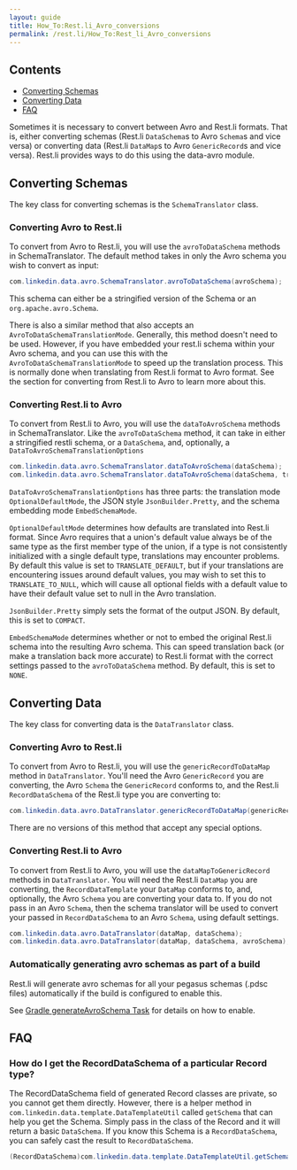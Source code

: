 ```yaml
---
layout: guide
title: How_To:Rest.li_Avro_conversions
permalink: /rest.li/How_To:Rest_li_Avro_conversions
---
```


## Contents
* [Converting Schemas](https://github.com/linkedin/rest.li/wiki/How-To%3A-rest.li-Avro-conversions#converting-schemas)
* [Converting Data](https://github.com/linkedin/rest.li/wiki/How-To%3A-rest.li-Avro-conversions#converting-data)
* [FAQ](https://github.com/linkedin/rest.li/wiki/How-To%3A-rest.li-Avro-conversions#faq)

Sometimes it is necessary to convert between Avro and Rest.li formats. That is, either converting schemas (Rest.li `DataSchema`s to Avro `Schema`s and vice versa) or converting data (Rest.li `DataMap`s to Avro `GenericRecord`s and vice versa). Rest.li provides ways to do this using the data-avro module.

## Converting Schemas
The key class for converting schemas is the `SchemaTranslator` class.
### Converting Avro to Rest.li
To convert from Avro to Rest.li, you will use the `avroToDataSchema` methods in SchemaTranslator.
The default method takes in only the Avro schema you wish to convert as input:
```java
com.linkedin.data.avro.SchemaTranslator.avroToDataSchema(avroSchema);
```
This schema can either be a stringified version of the Schema or an `org.apache.avro.Schema`.

There is also a similar method that also accepts an `AvroToDataSchemaTranslationMode`.  Generally, this method doesn't need to be used.  However, if you have embedded your rest.li schema within your Avro schema, and you can use this with the `AvroToDataSchemaTranslationMode` to speed up the translation process. This is normally done when translating from Rest.li format to Avro format.  See the section for converting from Rest.li to Avro to learn more about this.

### Converting Rest.li to Avro
To convert from Rest.li to Avro, you will use the `dataToAvroSchema` methods in SchemaTranslator. Like the `avroToDataSchema` method, it can take in either a stringified restli schema, or a  `DataSchema`, and, optionally, a `DataToAvroSchemaTranslationOptions`
```java
com.linkedin.data.avro.SchemaTranslator.dataToAvroSchema(dataSchema);
com.linkedin.data.avro.SchemaTranslator.dataToAvroSchema(dataSchema, translationOptions);
```

`DataToAvroSchemaTranslationOptions` has three parts: the translation mode `OptionalDefaultMode`, the JSON style `JsonBuilder.Pretty`, and the schema embedding mode `EmbedSchemaMode`.

`OptionalDefaultMode` determines how defaults are translated into Rest.li format.  Since Avro requires that a union's default value always be of the same type as the first member type of the union, if a type is not consistently initialized with a single default type, translations may encounter problems.  By default this value is set to `TRANSLATE_DEFAULT`, but if your translations are encountering issues around default values, you may wish to set this to `TRANSLATE_TO_NULL`, which will cause all optional fields with a default value to have their default value set to null in the Avro translation.

`JsonBuilder.Pretty` simply sets the format of the output JSON.  By default, this is set to `COMPACT`.

`EmbedSchemaMode` determines whether or not to embed the original Rest.li schema into the resulting Avro schema.  This can speed translation back (or make a translation back more accurate) to Rest.li format with the correct settings passed to the `avroToDataSchema` method. By default, this is set to `NONE`.


## Converting Data
The key class for converting data is the `DataTranslator` class.
### Converting Avro to Rest.li
To convert from Avro to Rest.li, you will use the `genericRecordToDataMap` method in `DataTranslator`. You'll need the Avro `GenericRecord` you are converting, the Avro `Schema` the `GenericRecord` conforms to, and the Rest.li `RecordDataSchema` of the Rest.li type you are converting to:
```java
com.linkedin.data.avro.DataTranslator.genericRecordToDataMap(genericRecord, recordDataSchema, avroSchema);
```
There are no versions of this method that accept any special options.

### Converting Rest.li to Avro
To convert from Rest.li to Avro, you will use the `dataMapToGenericRecord` methods in `DataTranslator`.  You will need the Rest.li `DataMap` you are converting, the `RecordDataTemplate` your `DataMap` conforms to, and, optionally, the Avro `Schema` you are converting your data to. If you do not pass in an Avro `Schema`, then the schema translator will be used to convert your passed in `RecordDataSchema` to an Avro `Schema`, using default settings.
```java
com.linkedin.data.avro.DataTranslator(dataMap, dataSchema);
com.linkedin.data.avro.DataTranslator(dataMap, dataSchema, avroSchema);
```

### Automatically generating avro schemas as part of a build

Rest.li will generate avro schemas for all your pegasus schemas (.pdsc files) automatically if the build is configured to enable this.

See [Gradle generateAvroSchema Task](https://github.com/linkedin/rest.li/wiki/Gradle-build-integration#wiki-generateavroschema) for details on how to enable.

## FAQ
### How do I get the RecordDataSchema of a particular Record type?
The RecordDataSchema field of generated Record classes are private, so you cannot get them directly.  However, there is a helper method in `com.linkedin.data.template.DataTemplateUtil` called `getSchema` that can help you get the Schema.  Simply pass in the class of the Record and it will return a basic `DataSchema`.  If you know this Schema is a `RecordDataSchema`, you can safely cast the result to `RecordDataSchema`.
```java
(RecordDataSchema)com.linkedin.data.template.DataTemplateUtil.getSchema(MyRecord.class);
```